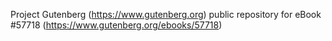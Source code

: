 Project Gutenberg (https://www.gutenberg.org) public repository for eBook #57718 (https://www.gutenberg.org/ebooks/57718)
